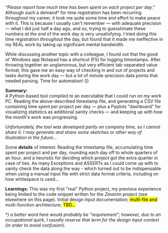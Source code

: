 <!-- **Motivation:**  -->
_"Please report how much time has been spent on each project per day."_  
Although such a demand* for time registration has been recurring throughout my career, it took me quite some time and effort to make peace with it.
This is because I usually can't remember — with adequate precision — what I did just half a day ago, and so, trying to guesstimate these numbers _at the end_ of the work day is very unsatisfying. I tried doing this time registration _throughout_ the day, but found that it made me ineffective in my REAL work by taking up significant mental bandwidth.

While discussing another topic with a colleague, I found out that the good ol' Windows app Notepad has a shortcut (F5) for logging timestamps. After throwing together an unglamorous, but very efficient tab-separated value format, this gave me an easy way of checking in and out of projects and tasks during the work day — but a lot of minute-precision data points that needed parsing. Time for automation! 😉

**Summary:**  
A Python-based tool compiled to an executable that I could run on my work PC. Reading the above-described timestamp file, and generating a CSV file containing time spent per project per day — plus a Pyplots "dashboard" for visualizing statistics as additional sanity checks — and keeping up with how the month's work was progressing.

_Unfortunately, the tool was developed partly on company time, so I cannot share it. I may generate and share some sketches or other way of illustration in the future..._

Some **details** of interest:
Reading the timestamp file, accumulating time spent per project and per day, rounding each day off to whole quarters of an hour, and a heuristic for deciding which project got the extra quarter in case of ties. As many Exceptions and ASSERTs as I could come up with to sanity check the data along the way - which turned out to be indispensable when using a manual input file with strict data format criteria, including on how whitespace is used...

**Learnings:**
This was my first "real" Python project, my previous experience being limited to the code snippet written for the _Zmanim_ project (see elsewhere on this page). Initial design input documentation; <mark>multi-file and</mark> multi-function architecture; <mark>TBD...</mark>

_*) a better word here would probably be "requirement"; however, due to an occupational quirk, I usually reserve that term for the design input context (in order to avoid confusion)._